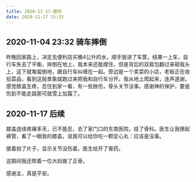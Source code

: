 ```yaml
---
title: 2020-11-17-膝伤
date: 2020-11-17 15:33
---
```




## 2020-11-04 23:32 骑车摔倒

昨晚回家路上，决定去便利店买桶4公升的水，顺手放进了车筐。结果一上车，自行车失去了平衡，摔倒在地上，我本来还能撑住，但是背后的双肩包翻过来砸我头上，这下就匍匐倒地，跟自行车纠缠在一起。旁边是一个卖菜的小店，老板正在收拾菜品，看到这般景象就跑过来把我和自行车分开。我从地上爬起来，连声道谢，感觉膝盖生疼，忍住到家一看，有一些挫伤，骨头关节没事。感谢神的保护，要是伤到不能走路那可就雪上加霜了。

## 2020-11-17 后续

膝盖连续疼痛多天，已不能忍，去了家门口的东南医院，挂了骨科。医生让我撩起裤管，看了一眼我的膝盖，说我可以给你吃一颗定心丸：应该是没事。

接着拍了片子，显示关节没伤着。医生给开了膏药。

这期间我还帮着一位大妈做了正骨。

感谢主，真是平安。

 